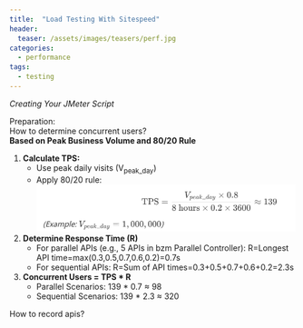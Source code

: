 ```yaml
---
title:  "Load Testing With Sitespeed"
header:
  teaser: /assets/images/teasers/perf.jpg
categories: 
  - performance
tags:
  - testing
---
```


_Creating Your JMeter Script_  

Preparation:  
How to determine concurrent users?  
**Based on Peak Business Volume and 80/20 Rule**  
1. **Calculate TPS:**
    * Use peak daily visits (V<sub>peak_day</sub>)
    * Apply 80/20 rule:
      ![tps](/assets/images/tps.png)
2. **Determine Response Time (R)**
    * For parallel APIs (e.g., 5 APIs in bzm Parallel Controller):
      R=Longest API time=max(0.3,0.5,0.7,0.6,0.2)=0.7s
    * For sequential APIs:
      R=Sum of API times=0.3+0.5+0.7+0.6+0.2=2.3s  
3. **Concurrent Users = TPS * R**
    * Parallel Scenarios: 139 * 0.7 ≈ 98
    * Sequential Scenarios: 139 * 2.3 ≈ 320

How to record apis?
